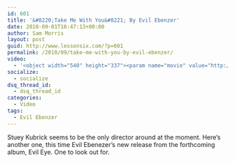 ```yaml
---
id: 601
title: '&#8220;Take Me With You&#8221; By Evil Ebenzer'
date: 2010-09-01T16:47:13+00:00
author: Sam Morris
layout: post
guid: http://www.lessonsix.com/?p=601
permalink: /2010/09/take-me-with-you-by-evil-ebenzer/
video:
  - '<object width="540" height="337"><param name="movie" value="http://www.youtube.com/v/W-XbaStiOD0?fs=1&hl=en_GB"></param><param name="allowFullScreen" value="true"></param><param name="allowscriptaccess" value="always"></param><embed src="http://www.youtube.com/v/W-XbaStiOD0?fs=1&hl=en_GB" type="application/x-shockwave-flash" width="540" height="337" allowscriptaccess="always" allowfullscreen="true"></embed></object>'
socialize:
  - socialize
dsq_thread_id:
  - dsq_thread_id
categories:
  - Video
tags:
  - Evil Ebenzer
---
```

Stuey Kubrick seems to be the only director around at the moment. Here&#8217;s another one, this time Evil Ebenezer&#8217;s new release from the forthcoming album, Evil Eye. One to look out for.